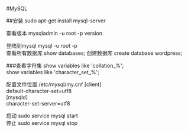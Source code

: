 #MySQL

##安装
sudo apt-get install mysql-server  

查看版本  mysqladmin -u root -p version  


登陆到mysql mysql -u root -p  
查看所有数据库 show databases;
创建数据库 create database wordpress;

###查看字符集
show variables like 'collation_%';  
show variables like 'character_set_%';  

配置文件位置 /etc/mysql/my.cnf
[client]  
default-character-set=utf8  
[mysqld]  
character-set-server=utf8  


启动 sudo service mysql start  
停止 sudo service mysql stop  